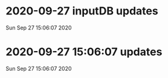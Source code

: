 
# 2020-09-27 inputDB updates 
 Sun Sep 27 15:06:07 2020 


# 2020-09-27 15:06:07 updates 
 Sun Sep 27 15:06:07 2020 

